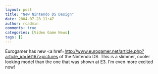```yaml
---
layout: post
title: "New Nintendo DS Design"
date: 2004-07-28 11:47
author: rcadmin
comments: true
categories: [Video Game News]
tags: []
---
```

Eurogamer has new <a href=http://www.eurogamer.net/article.php?article_id=56167>pictures</a> of the Nintendo DS. This is a slimmer, cooler looking model than the one that was shown at E3. I'm even more excited now!
